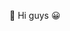 👋 Hi guys 😀️


<!---
n4n7y/n4n7y is a ✨ special ✨ repository because its `README.md` (this file) appears on your GitHub profile.
You can click the Preview link to take a look at your changes.
--->
